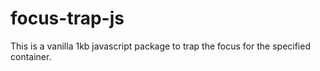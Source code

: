 # focus-trap-js
This is a vanilla 1kb javascript package to trap the focus for the specified container.
